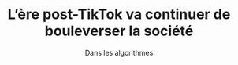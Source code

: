 ---
layout: post
title: "L’ère post-TikTok va continuer de bouleverser la société"
link: https://danslesalgorithmes.net/2025/01/27/lere-de-tiktok-va-bouleverser-la-societe/
author: "Dans les algorithmes"
published_date: "27/01/2025"
description: "Ce que le passage d’une information largement textuelle à la vidéo change à la société."
language: "fr"
categories: "Liens"
tags: "web tiktok"
og-tags: "web tiktok"
permalink: /:categories/:year/:month/:day/:title/
---